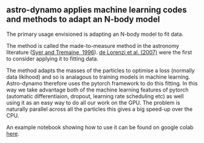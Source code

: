 ## astro-dynamo applies machine learning codes and methods to adapt an N-body model

The primary usage envisioned is adapting an N-body model to fit data. 

The method is called the made-to-measure method in the astronomy literature 
([Syer and Tremaine, 1996](https://ui.adsabs.harvard.edu/abs/1996MNRAS.282..223S)). 
[de Lorenzi et al. (2007)](https://ui.adsabs.harvard.edu/abs/2007MNRAS.376...71D)
were the first to consider applying it to fitting data. 

The method adapts the masses of the particles to optimise a loss (normally data
likihood) and so is analagous to training models in machine learning. Astro-dynamo
therefore uses the pytorch framework to do this fitting. In this way we take
advantage both of the machine learning features of pytorch 
(automatic differentiaion, dropout, learning rate scheduling etc) as well using
it as an easy way to do all our work on the GPU. The problem is naturally parallel
across all the particles this gives a big speed-up over the CPU.

An example notebook showing how to use it can be found on google colab
[here](https://colab.research.google.com/drive/1oFQdm0V3KfxtbmtoEwsG_KGeehdsjdDc).
